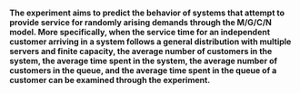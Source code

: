 #### The experiment aims to predict the behavior of systems that attempt to provide service for randomly arising demands through the M/G/C/N model. More specifically, when the service time for an independent customer arriving in a system follows a general distribution with multiple servers and finite capacity, the average number of customers in the system, the average time spent in the system, the average number of customers in the queue, and the average time spent in the queue of a customer can be examined through the experiment.
